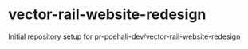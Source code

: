 # vector-rail-website-redesign

Initial repository setup for pr-poehali-dev/vector-rail-website-redesign